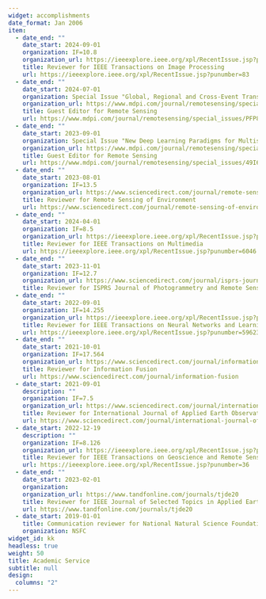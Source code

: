 ```yaml
---
widget: accomplishments
date_format: Jan 2006
item:
  - date_end: ""
    date_start: 2024-09-01
    organization: IF=10.8
    organization_url: https://ieeexplore.ieee.org/xpl/RecentIssue.jsp?punumber=83
    title: Reviewer for IEEE Transactions on Image Processing
    url: https://ieeexplore.ieee.org/xpl/RecentIssue.jsp?punumber=83
  - date_end: ""
    date_start: 2024-07-01
    organization: Special Issue "Global, Regional and Cross-Event Transferability of Deep Learning and Machine Learning Models for Landslide Detection and Susceptibility Mapping"
    organization_url: https://www.mdpi.com/journal/remotesensing/special_issues/PFP8Y0P335
    title: Guest Editor for Remote Sensing 
    url: https://www.mdpi.com/journal/remotesensing/special_issues/PFP8Y0P335
  - date_end: ""
    date_start: 2023-09-01
    organization: Special Issue "New Deep Learning Paradigms for Multisource Remote Sensing Data Fusion and Classification"
    organization_url: https://www.mdpi.com/journal/remotesensing/special_issues/49I6J3V68K
    title: Guest Editor for Remote Sensing 
    url: https://www.mdpi.com/journal/remotesensing/special_issues/49I6J3V68K
  - date_end: ""
    date_start: 2023-08-01
    organization: IF=13.5
    organization_url: https://www.sciencedirect.com/journal/remote-sensing-of-environment
    title: Reviewer for Remote Sensing of Environment
    url: https://www.sciencedirect.com/journal/remote-sensing-of-environment
  - date_end: ""
    date_start: 2024-04-01
    organization: IF=8.5
    organization_url: https://ieeexplore.ieee.org/xpl/RecentIssue.jsp?punumber=6046
    title: Reviewer for IEEE Transactions on Multimedia
    url: https://ieeexplore.ieee.org/xpl/RecentIssue.jsp?punumber=6046
  - date_end: ""
    date_start: 2023-11-01
    organization: IF=12.7
    organization_url: https://www.sciencedirect.com/journal/isprs-journal-of-photogrammetry-and-remote-sensing
    title: Reviewer for ISPRS Journal of Photogrammetry and Remote Sensing
  - date_end: ""
    date_start: 2022-09-01
    organization: IF=14.255
    organization_url: https://ieeexplore.ieee.org/xpl/RecentIssue.jsp?punumber=5962385
    title: Reviewer for IEEE Transactions on Neural Networks and Learning Systems
    url: https://ieeexplore.ieee.org/xpl/RecentIssue.jsp?punumber=5962385
  - date_end: ""
    date_start: 2021-10-01
    organization: IF=17.564
    organization_url: https://www.sciencedirect.com/journal/information-fusion
    title: Reviewer for Information Fusion
    url: https://www.sciencedirect.com/journal/information-fusion
  - date_start: 2021-09-01
    description: ""
    organization: IF=7.5
    organization_url: https://www.sciencedirect.com/journal/international-journal-of-applied-earth-observation-and-geoinformation
    title: Reviewer for International Journal of Applied Earth Observation and Geoinformation
    url: https://www.sciencedirect.com/journal/international-journal-of-applied-earth-observation-and-geoinformation
  - date_start: 2022-12-19
    description: ""
    organization: IF=8.126
    organization_url: https://ieeexplore.ieee.org/xpl/RecentIssue.jsp?punumber=36
    title: Reviewer for IEEE Transactions on Geoscience and Remote Sensing
    url: https://ieeexplore.ieee.org/xpl/RecentIssue.jsp?punumber=36
  - date_end: ""
    date_start: 2023-02-01
    organization: 
    organization_url: https://www.tandfonline.com/journals/tjde20
    title: Reviewer for IEEE Journal of Selected Topics in Applied Earth Observations and Remote Sensing(IF:5.5), IEEE Geoscience and Remote Sensing Letters(IF:5.343), Resources, Environment and Sustainability(IF:12.4), Knowledge-Based Systems(IF:8.8), Expert Systems With Applications(IF:8.665), Engineering Applications of Artificial Intelligence(IF:8), Computers and Electronics in Agriculture(IF:7.7), Pattern Recognition(IF:7.5), Neurocomputing(IF:5.5), Advances in Space Research (IF:2.6), Ecological Indicators(IF:6.9), International Journal of Digital Earth(IF:4.606), Remote Sensing(IF:5.349),  Artificial Intelligence In Medicine(IF:7.5), Sustainability(IF:3.9), International Journal of Intelligent Systems(IF:7.0), Frontiers in Environmental Science(IF:4.6), Earth Science Informatics(IF:2.8), Mathematics(IF:2.592), Electronics(IF:2.690), Signal, Image and Video Processing(IF:2.3), Journal of Electronic Imaging(IF:0.829), IEEE Access(IF:3.476), Sensors(3.9), Applied Sciences(IF:2.838) and Brazilian Archives of Biology and Technology(IF:1.18).
    url: https://www.tandfonline.com/journals/tjde20
  - date_start: 2019-01-01
    title: Communication reviewer for National Natural Science Foundation of China
    organization: NSFC
widget_id: kk
headless: true
weight: 50
title: Academic Service
subtitle: null
design:
  columns: "2"
---
```

